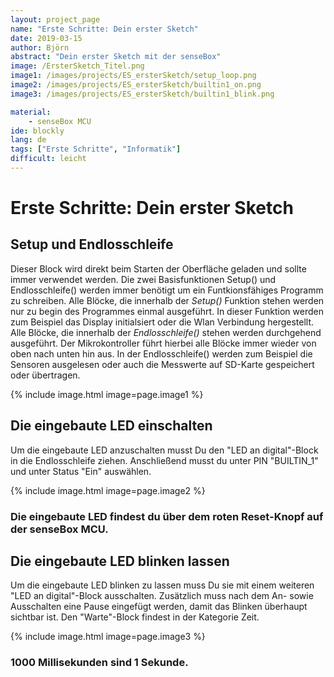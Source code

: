 ```yaml
---
layout: project_page
name: "Erste Schritte: Dein erster Sketch"
date: 2019-03-15
author: Björn
abstract: "Dein erster Sketch mit der senseBox"
image: /ErsterSketch_Titel.png
image1: /images/projects/ES_ersterSketch/setup_loop.png
image2: /images/projects/ES_ersterSketch/builtin1_on.png
image3: /images/projects/ES_ersterSketch/builtin1_blink.png

material:
    - senseBox MCU
ide: blockly  
lang: de
tags: ["Erste Schritte", "Informatik"]
difficult: leicht
---
```


# Erste Schritte: Dein erster Sketch


## Setup und Endlosschleife

Dieser Block wird direkt beim Starten der Oberfläche geladen und sollte immer verwendet werden. Die zwei Basisfunktionen Setup() und Endlosschleife() werden immer benötigt um ein Funtkionsfähiges Programm zu schreiben.
Alle Blöcke, die innerhalb der *Setup()* Funktion stehen werden nur zu begin des Programmes einmal ausgeführt. In dieser Funktion werden zum Beispiel das Display initialsiert oder die Wlan Verbindung hergestellt. Alle Blöcke, die innerhalb der *Endlosschleife()* stehen werden durchgehend ausgeführt. Der Mikrokontroller führt hierbei alle Blöcke immer wieder von oben nach unten hin aus. In der Endlosschleife() werden zum Beispiel die Sensoren ausgelesen oder auch die Messwerte auf SD-Karte gespeichert oder übertragen.

{% include image.html image=page.image1 %}

## Die eingebaute LED einschalten

Um die eingebaute LED anzuschalten musst Du den "LED an digital"-Block in die Endlosschleife ziehen. Anschließend musst du unter PIN "BUILTIN_1" und unter Status "Ein" auswählen.

{% include image.html image=page.image2 %}

<div class="panel panel-info">
  <div class="panel-heading">
    <h3 class="panel-title">Die eingebaute LED findest du über dem roten Reset-Knopf auf der senseBox MCU.</h3>
  </div>
  <div class="panel-body">
  </div>
</div>

## Die eingebaute LED blinken lassen

Um die eingebaute LED blinken zu lassen muss Du sie mit einem weiteren "LED an digital"-Block ausschalten. Zusätzlich muss nach dem An- sowie Ausschalten eine Pause eingefügt werden, damit das Blinken überhaupt sichtbar ist. Den "Warte"-Block findest in der Kategorie Zeit.

{% include image.html image=page.image3 %}

<div class="panel panel-info">
  <div class="panel-heading">
    <h3 class="panel-title">1000 Millisekunden sind 1 Sekunde.</h3>
  </div>
  <div class="panel-body">
  </div>
</div>